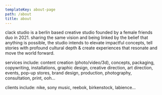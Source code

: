 ```yaml
---
templateKey: about-page
path: /about
title: about
---
```

clack studio is a berlin based creative studio founded by a female friends duo in 2021. sharing the same vision and being linked by the belief that anything is possible, the studio intends to elevate impactful concepts, tell stories with profound cultural depth & create experiences that resonate and move the world forward.



services include: content creation (photo/video/3d), concepts, packaging, copywriting, installations, graphic design, creative direction, art direction, events, pop-up stores, brand design, production, photography, consultation, print, ooh...



clients include: nike, sony music, reebok, birkenstock, labience...